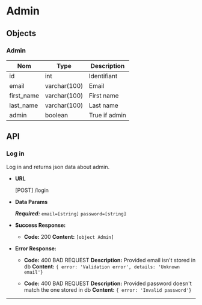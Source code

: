 # Admin

## Objects

### Admin

**Nom**               | **Type**      | **Description** 
----------------------|-------------  |-------------------
id                    | int           | Identifiant
email                 | varchar(100)  | Email
first_name            | varchar(100)  | First name
last_name             | varchar(100)  | Last name
admin                 | boolean       | True if admin

## API

### Log in

  Log in and returns json data about admin.

* **URL**

  [POST] /login

* **Data Params**

  ***Required:***
   `email=[string]`
   `password=[string]`

* **Success Response:**

  * **Code:** 200
    **Content:** `[object Admin]`
 
* **Error Response:**

  * **Code:** 400 BAD REQUEST 
    **Description:** Provided email isn't stored in db 
    **Content:** `{ error: 'Validation error', details: 'Unknown email'}`

  * **Code:** 400 BAD REQUEST
    **Description:** Provided password doesn't match the one stored in db
    **Content:** `{ error: 'Invalid password'}`
---